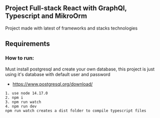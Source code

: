 ## Project Full-stack React with GraphQl, Typescript and MikroOrm  
Project made with latest of frameworks and stacks technologies  

## Requirements  

### How to run: 
Must install postgresql and create your own database, this project is just using it's database with default user and password  
- https://www.postgresql.org/download/  

```
1. use node 14.17.0   
2. npm i  
3. npm run watch  
4. npm run dev  
npm run watch creates a dist folder to compile typescript files
```
